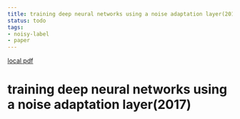 ```yaml
---
title: training deep neural networks using a noise adaptation layer(2017)
status: todo
tags:
- noisy-label
- paper
---
```


[local pdf](../../../pdfs/2017-training_deep_neural_networks_using_a_noise_adaptation_layer.pdf)

# training deep neural networks using a noise adaptation layer(2017)
